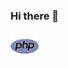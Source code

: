 ### Hi there 👋

<!--
**Dawid-Czyzewski/Dawid-Czyzewski** is a ✨ _special_ ✨ repository because its `README.md` (this file) appears on your GitHub profile.
-->
<a href="https://isocpp.org/" title="PHP">
    <img width="45" src="https://raw.githubusercontent.com/github/explore/master/topics/php/php.png">
</a>

